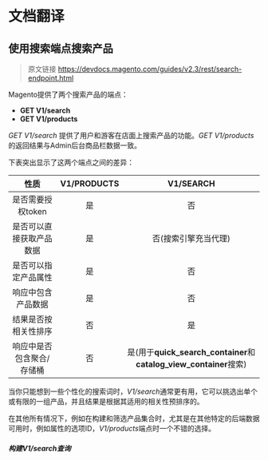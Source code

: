 # 文档翻译

## 使用搜索端点搜索产品

> 原文链接 https://devdocs.magento.com/guides/v2.3/rest/search-endpoint.html

Magento提供了两个搜索产品的端点：

* **GET V1/search**
* **GET V1/products**

*GET V1/search* 提供了用户和游客在店面上搜索产品的功能。*GET V1/products* 的返回结果与Admin后台商品栏数据一致。

下表突出显示了这两个端点之间的差异：

|性质|V1/PRODUCTS|V1/SEARCH|
|:---:|:---:|:---:|
|是否需要授权token|是|否|
|是否可以直接获取产品数据|是|否(搜索引擎充当代理)|
|是否可以指定产品属性|是|否|
|响应中包含产品数据|是|否|
|结果是否按相关性排序|否|是|
|响应中是否包含聚合/存储桶|否|是(用于**quick_search_container**和**catalog_view_container**搜索)|

当你只能想到一些个性化的搜索词时，*V1/search*通常更有用，它可以挑选出单个或有限的一组产品，并且结果是根据其适用的相关性预排序的。

在其他所有情况下，例如在构建和筛选产品集合时，尤其是在其他特定的后端数据可用时，例如属性的选项ID，*V1/products*端点时一个不错的选择。

##### **构建V1/search查询**
